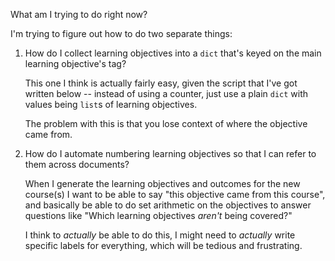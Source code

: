 What am I trying to do right now?

I'm trying to figure out how to do two separate things:

1. How do I collect learning objectives into a `dict` that's keyed on the main
   learning objective's tag?

   This one I think is actually fairly easy, given the script that I've got
   written below -- instead of using a counter, just use a plain `dict` with
   values being `list`s of learning objectives.

   The problem with this is that you lose context of where the objective came
   from.
2. How do I automate numbering learning objectives so that I can refer to them
   across documents?

   When I generate the learning objectives and outcomes for the new course(s) I
   want to be able to say "this objective came from this course", and basically
   be able to do set arithmetic on the objectives to answer questions like
   "Which learning objectives *aren't* being covered?"

   I think to *actually* be able to do this, I might need to *actually* write
   specific labels for everything, which will be tedious and frustrating.
